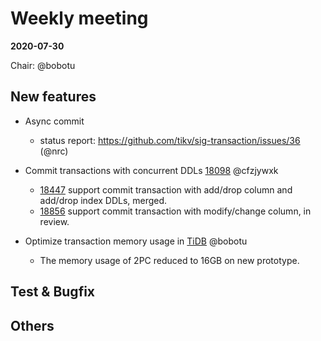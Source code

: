 # Weekly meeting

**2020-07-30**

Chair: @bobotu

## New features

* Async commit
  - status report: https://github.com/tikv/sig-transaction/issues/36 (@nrc)
  
* Commit transactions with concurrent DDLs [18098](https://github.com/pingcap/tidb/issues/18098) @cfzjywxk
  - [18447](https://github.com/pingcap/tidb/pull/18447) support commit transaction with add/drop column and add/drop index DDLs, merged.
  - [18856](https://github.com/pingcap/tidb/pull/18856) support commit transaction with modify/change column, in review.

* Optimize transaction memory usage in [TiDB](https://github.com/pingcap/tidb/projects/54) @bobotu
	- The memory usage of 2PC reduced to 16GB on new prototype.

## Test & Bugfix


  
## Others
